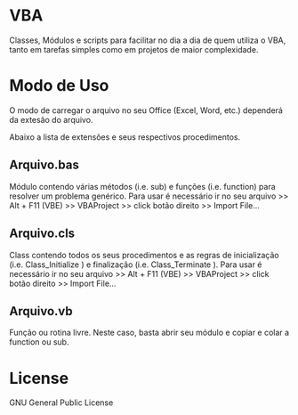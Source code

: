 # VBA
Classes, Módulos e scripts para facilitar no dia a dia de quem utiliza o VBA, tanto em tarefas simples como em projetos de maior complexidade.

# Modo de Uso

O modo de carregar o arquivo no seu Office (Excel, Word, etc.) dependerá da extesão do arquivo.

Abaixo a lista de extensões e seus respectivos procedimentos.

## Arquivo.bas 
   Módulo contendo várias métodos (i.e. sub) e funções (i.e. function) para resolver um problema genérico.
   Para usar é necessário ir no seu arquivo >> Alt + F11 (VBE) >> VBAProject >> click botão direito >> Import File...
  
## Arquivo.cls 
   Class contendo todos os seus procedimentos e as regras de inicialização (i.e. Class_Initialize ) e finalização (i.e. Class_Terminate ).
   Para usar é necessário ir no seu arquivo >> Alt + F11 (VBE) >> VBAProject >> click botão direito >> Import File...

## Arquivo.vb
   Função ou rotina livre. Neste caso, basta abrir seu módulo e copiar e colar a function ou sub.

# License
  GNU General Public License
